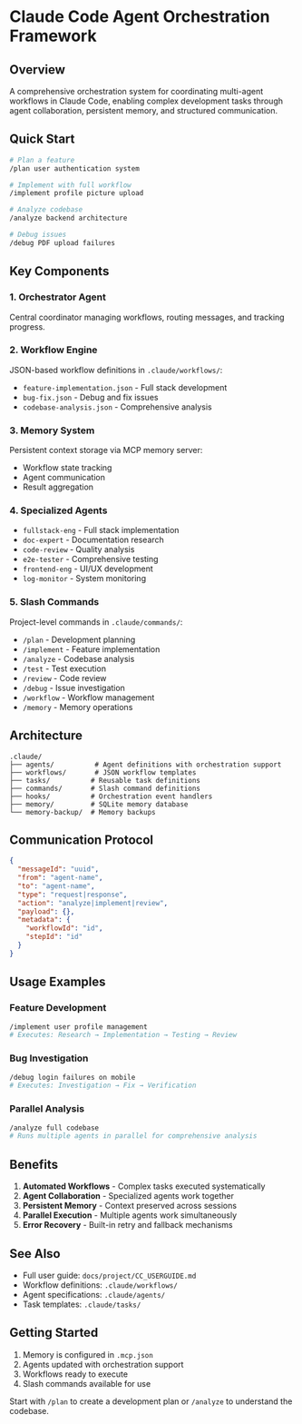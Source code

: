 # Claude Code Agent Orchestration Framework

## Overview
A comprehensive orchestration system for coordinating multi-agent workflows in Claude Code, enabling complex development tasks through agent collaboration, persistent memory, and structured communication.

## Quick Start

```bash
# Plan a feature
/plan user authentication system

# Implement with full workflow
/implement profile picture upload

# Analyze codebase
/analyze backend architecture

# Debug issues
/debug PDF upload failures
```

## Key Components

### 1. Orchestrator Agent
Central coordinator managing workflows, routing messages, and tracking progress.

### 2. Workflow Engine
JSON-based workflow definitions in `.claude/workflows/`:
- `feature-implementation.json` - Full stack development
- `bug-fix.json` - Debug and fix issues
- `codebase-analysis.json` - Comprehensive analysis

### 3. Memory System
Persistent context storage via MCP memory server:
- Workflow state tracking
- Agent communication
- Result aggregation

### 4. Specialized Agents
- `fullstack-eng` - Full stack implementation
- `doc-expert` - Documentation research
- `code-review` - Quality analysis
- `e2e-tester` - Comprehensive testing
- `frontend-eng` - UI/UX development
- `log-monitor` - System monitoring

### 5. Slash Commands
Project-level commands in `.claude/commands/`:
- `/plan` - Development planning
- `/implement` - Feature implementation
- `/analyze` - Codebase analysis
- `/test` - Test execution
- `/review` - Code review
- `/debug` - Issue investigation
- `/workflow` - Workflow management
- `/memory` - Memory operations

## Architecture

```
.claude/
├── agents/          # Agent definitions with orchestration support
├── workflows/       # JSON workflow templates
├── tasks/          # Reusable task definitions
├── commands/       # Slash command definitions
├── hooks/          # Orchestration event handlers
├── memory/         # SQLite memory database
└── memory-backup/  # Memory backups
```

## Communication Protocol

```json
{
  "messageId": "uuid",
  "from": "agent-name",
  "to": "agent-name",
  "type": "request|response",
  "action": "analyze|implement|review",
  "payload": {},
  "metadata": {
    "workflowId": "id",
    "stepId": "id"
  }
}
```

## Usage Examples

### Feature Development
```bash
/implement user profile management
# Executes: Research → Implementation → Testing → Review
```

### Bug Investigation
```bash
/debug login failures on mobile
# Executes: Investigation → Fix → Verification
```

### Parallel Analysis
```bash
/analyze full codebase
# Runs multiple agents in parallel for comprehensive analysis
```

## Benefits

1. **Automated Workflows** - Complex tasks executed systematically
2. **Agent Collaboration** - Specialized agents work together
3. **Persistent Memory** - Context preserved across sessions
4. **Parallel Execution** - Multiple agents work simultaneously
5. **Error Recovery** - Built-in retry and fallback mechanisms

## See Also

- Full user guide: `docs/project/CC_USERGUIDE.md`
- Workflow definitions: `.claude/workflows/`
- Agent specifications: `.claude/agents/`
- Task templates: `.claude/tasks/`

## Getting Started

1. Memory is configured in `.mcp.json`
2. Agents updated with orchestration support
3. Workflows ready to execute
4. Slash commands available for use

Start with `/plan` to create a development plan or `/analyze` to understand the codebase.